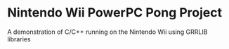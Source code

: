 # Nintendo Wii PowerPC Pong Project
A demonstration of C/C++ running on the Nintendo Wii using GRRLIB libraries

